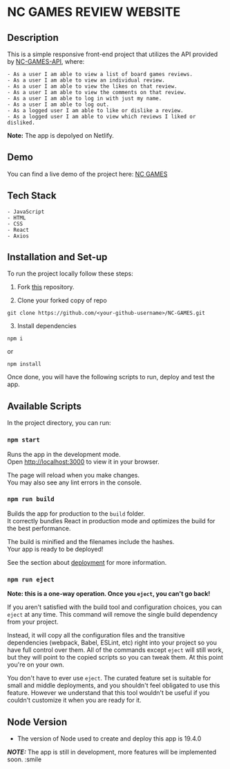 # NC GAMES REVIEW WEBSITE

## Description

This is a simple responsive front-end project that utilizes the API provided by [NC-GAMES-API](https://github.com/akashdeep931/NC-GAMES-API), where:
```
- As a user I am able to view a list of board games reviews.
- As a user I am able to view an individual review.
- As a user I am able to view the likes on that review.
- As a user I am able to view the comments on that review.
- As a user I am able to log in with just my name.
- As a user I am able to log out.
- As a logged user I am able to like or dislike a review. 
- As a logged user I am able to view which reviews I liked or disliked.
```

**Note:** The app is depolyed on Netlify.

## Demo

You can find a live demo of the project here: [NC GAMES](https://nc-games-community.netlify.app/)

## Tech Stack
```
- JavaScript
- HTML
- CSS
- React
- Axios
```

## Installation and Set-up

To run the project locally follow these steps:

1. Fork [this](https://github.com/akashdeep931/NC-GAMES) repository.

2. Clone your forked copy of repo
```
git clone https://github.com/<your-github-username>/NC-GAMES.git
```

3. Install dependencies
```
npm i
```
or

```
npm install
```
Once done, you will have the following scripts to run, deploy and test the app.

## Available Scripts

In the project directory, you can run:

### `npm start`

Runs the app in the development mode.\
Open [http://localhost:3000](http://localhost:3000) to view it in your browser.

The page will reload when you make changes.\
You may also see any lint errors in the console.


### `npm run build`

Builds the app for production to the `build` folder.\
It correctly bundles React in production mode and optimizes the build for the best performance.

The build is minified and the filenames include the hashes.\
Your app is ready to be deployed!

See the section about [deployment](https://facebook.github.io/create-react-app/docs/deployment) for more information.

### `npm run eject`

**Note: this is a one-way operation. Once you `eject`, you can't go back!**

If you aren't satisfied with the build tool and configuration choices, you can `eject` at any time. This command will remove the single build dependency from your project.

Instead, it will copy all the configuration files and the transitive dependencies (webpack, Babel, ESLint, etc) right into your project so you have full control over them. All of the commands except `eject` will still work, but they will point to the copied scripts so you can tweak them. At this point you're on your own.

You don't have to ever use `eject`. The curated feature set is suitable for small and middle deployments, and you shouldn't feel obligated to use this feature. However we understand that this tool wouldn't be useful if you couldn't customize it when you are ready for it.

## Node Version

- The version of Node used to create and deploy this app is 19.4.0

**_NOTE:_** The app is still in development, more features will be implemented soon. :smile
